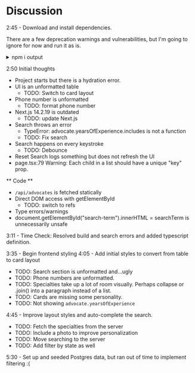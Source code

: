 # Discussion

2:45 - Download and install dependencies.

There are a few deprecation warnings and vulnerabilities, but I'm going to ignore for now and run it as is.

<details>
  <summary>npm i output</summary>

```
npm warn deprecated inflight@1.0.6: This module is not supported, and leaks memory. Do not use it. Check out lru-cache if you want a good and tested way to coalesce async requests by a key value, which is much more comprehensive and powerful.
npm warn deprecated @esbuild-kit/esm-loader@2.6.5: Merged into tsx: https://tsx.is
npm warn deprecated @humanwhocodes/config-array@0.13.0: Use @eslint/config-array instead
npm warn deprecated rimraf@3.0.2: Rimraf versions prior to v4 are no longer supported
npm warn deprecated @esbuild-kit/core-utils@3.3.2: Merged into tsx: https://tsx.is
npm warn deprecated @humanwhocodes/object-schema@2.0.3: Use @eslint/object-schema instead
npm warn deprecated glob@7.2.3: Glob versions prior to v9 are no longer supported
npm warn deprecated eslint@8.57.1: This version is no longer supported. Please see https://eslint.org/version-support for other options.

added 373 packages, and audited 374 packages in 4s

134 packages are looking for funding
  run `npm fund` for details

5 vulnerabilities (4 moderate, 1 critical)
```
</details>

2:50 Initial thoughts

- Project starts but there is a hydration error. 
- UI is an unformatted table
  - TODO: Switch to card layout
- Phone number is unformatted
  - TODO: format phone number
- Next.js 14.2.19 is outdated
  - TODO: update Next.js
- Search throws an error
  - TypeError: advocate.yearsOfExperience.includes is not a function
  - TODO: Fix search
- Search happens on every keystroke
  - TODO: Debounce
- Reset Search logs something but does not refresh the UI
- page.tsx:79 Warning: Each child in a list should have a unique "key" prop.

** Code **
- `/api/advocates` is fetched statically
- Direct DOM access with getElementById
  - TODO: switch to refs
- Type errors/warnings
- document.getElementById("search-term").innerHTML = searchTerm is unnecessarily unsafe

3:11 - Time Check: Resolved build and search errors and added typescript definition.

3:35 - Begin frontend styling
4:05 - Add initial styles to convert from table to card layout
- TODO: Search section is unformatted and...ugly
- TODO: Phone numbers are unformatted.
- TODO: Specialties take up a lot of room visually. Perhaps collapse or .join() into a paragraph instead of a list.
- TODO: Cards are missing some personality.
- TODO: Not showing `advocate.yearsOfExperience`

4:45 - Improve layout styles and auto-complete the search.
- TODO: Fetch the specialties from the server
- TODO: Include a photo to improve personalization
- TODO: Move searching to the server
- TODO: Add filter by state as well

5:30 - Set up and seeded Postgres data, but ran out of time to implement filtering :(